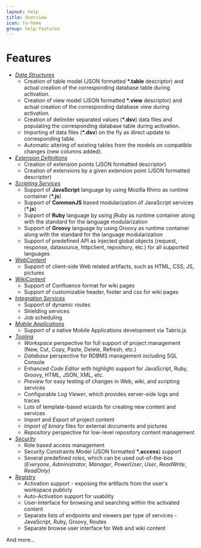 ```yaml
---
layout: help
title: Overview
icon: fa-home
group: help-features
---
```


Features
===

* [*Data Structures*](data_structures.html)
	* Creation of table model (JSON formatted **\*.table** descriptor) and actual creation of the corresponding database table during activation.
	* Creation of view model (JSON formatted **\*.view** descriptor) and actual creation of the corresponding database view during activation.
	* Creation of delimiter separated values (**\*.dsv**) data files and populating the corresponding database table during activation.
	* Importing of data files (**\*.dsv**) on the fly as direct update to corresponding table.
	* Automatic altering of existing tables from the models on compatible changes (new columns added).
* [*Extension Definitions*](extension_definitions.html)
	* Creation of extension points (JSON formatted descriptor)
	* Creation of extensions by a given extension point (JSON formatted descriptor)
* [*Scripting Services*](scripting_services.html)
	* Support of **JavaScript** language by using Mozilla Rhino as runtime container (**\*.js**)
	* Support of **CommonJS** based modularization of JavaScript services (**\*.js**)
	* Support of **Ruby** language by using jRuby as runtime container along with the standard for the language modularization
	* Support of **Groovy** language by using Groovy as runtime container along with the standard for the language modularization
	* Support of predefined API as injected global objects (request, response, datasource, httpclient, repository, etc.) for all supported languages
* [*WebContent*](web_content.html)
	* Support of client-side Web related artifacts, such as HTML, CSS, JS, pictures
* [*WikiContent*](wiki_content.html)
	* Support of Confluence format for wiki pages
	* Support of customizable header, footer and css for wiki pages
* [*Integration Services*](integration_services.html)
	* Support of dynamic routes
	* Shielding services
	* Job scheduling
* [*Mobile Applications*](mobile_apps.html)
	* Support of a native Mobile Applications development via Tabris.js
* [*Tooling*](tooling.html)
	* *Workspace* perspective for full support of project management (New, Cut, Copy, Paste, Delete, Refresh, etc.)
	* *Database* perspective for RDBMS management including SQL Console
	* Enhanced *Code Editor* with highlight support for JavaScript, Ruby, Groovy, HTML, JSON, XML, etc.
	* *Preview* for easy testing of changes in Web, wiki, and scripting services
	* Configurable *Log Viewer*, which provides server-side logs and traces
	* Lots of template-based wizards for creating new content and services
	* *Import* and *Export* of project content
	* *Import of binary* files for external documents and pictures
	* *Repository* perspective for low-level repository content management
* [*Security*](security.html)
	* Role based access management
	* Security Constraints Model (JSON formatted **\*.access**) support
	* Several predefined roles, which can be used out-of-the-box (*Everyone*, *Administrator*, *Manager*, *PowerUser*, *User*, *ReadWrite*, *ReadOnly*)
* [*Registry*](registry.html)
	* Activation support - exposing the artifacts from the user's workspace publicly 
	* Auto-Activation support for usability
	* User-Interface for browsing and searching within the activated content
	* Separate lists of endpoints and viewers per type of services - JavaScript, Ruby, Groovy, Routes
	* Separate browse user interface for Web and wiki content

And more...
